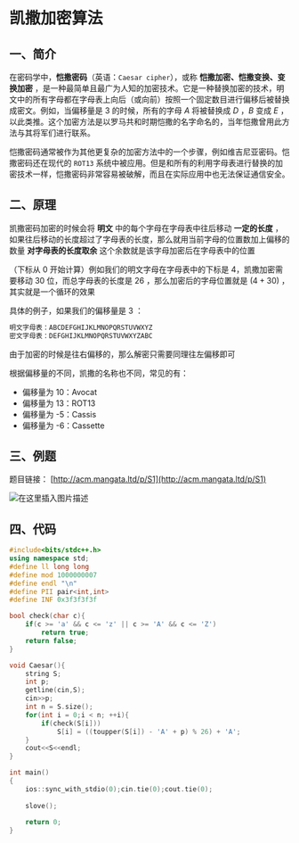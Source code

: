 # 凯撒加密算法

## 一、简介
在密码学中，**恺撒密码**（英语：`Caesar cipher`），或称 **恺撒加密、恺撒变换、变换加密** ，是一种最简单且最广为人知的加密技术。它是一种替换加密的技术，明文中的所有字母都在字母表上向后（或向前）按照一个固定数目进行偏移后被替换成密文。例如，当偏移量是 $3$ 的时候，所有的字母 $A$ 将被替换成 $D$ ，$B$ 变成 $E$ ，以此类推。这个加密方法是以罗马共和时期恺撒的名字命名的，当年恺撒曾用此方法与其将军们进行联系。

恺撒密码通常被作为其他更复杂的加密方法中的一个步骤，例如维吉尼亚密码。恺撒密码还在现代的 `ROT13` 系统中被应用。但是和所有的利用字母表进行替换的加密技术一样，恺撒密码非常容易被破解，而且在实际应用中也无法保证通信安全。
## 二、原理
凯撒密码加密的时候会将 **明文** 中的每个字母在字母表中往后移动 **一定的长度** ，如果往后移动的长度超过了字母表的长度，那么就用当前字母的位置数加上偏移的数量  **对字母表的长度取余** 这个余数就是该字母加密后在字母表中的位置

（下标从 $0$ 开始计算）例如我们的明文字母在字母表中的下标是 $4$，凯撒加密需要移动 $30$ 位，而总字母表的长度是 $26$ ，那么加密后的字母位置就是 $(4+30) % 26 = 8$ ，其实就是一个循环的效果

具体的例子，如果我们的偏移量是 $3$ ：
```txt
明文字母表：ABCDEFGHIJKLMNOPQRSTUVWXYZ
密文字母表：DEFGHIJKLMNOPQRSTUVWXYZABC
```

由于加密的时候是往右偏移的，那么解密只需要同理往左偏移即可

根据偏移量的不同，凯撒的名称也不同，常见的有：

-  偏移量为 10：Avocat 
- 偏移量为 13：ROT13
- 偏移量为 -5：Cassis
- 偏移量为 -6：Cassette 

## 三、例题
题目链接： [http://acm.mangata.ltd/p/S1](http://acm.mangata.ltd/p/S1)

![在这里插入图片描述](https://img-blog.csdnimg.cn/aef9818f08894cd8800e38d219597f9b.png)


## 四、代码
```cpp
#include<bits/stdc++.h>
using namespace std;
#define ll long long
#define mod 1000000007
#define endl "\n"
#define PII pair<int,int>
#define INF 0x3f3f3f3f

bool check(char c){
	if(c >= 'a' && c <= 'z' || c >= 'A' && c <= 'Z')
		return true;
	return false;
}

void Caesar(){
	string S;
	int p;
	getline(cin,S);
	cin>>p;
	int n = S.size();
	for(int i = 0;i < n; ++i){
		if(check(S[i]))
			S[i] = ((toupper(S[i]) - 'A' + p) % 26) + 'A';
	}
	cout<<S<<endl;
}

int main()
{
	ios::sync_with_stdio(0);cin.tie(0);cout.tie(0);
	
	slove();
	
	return 0;
}
```